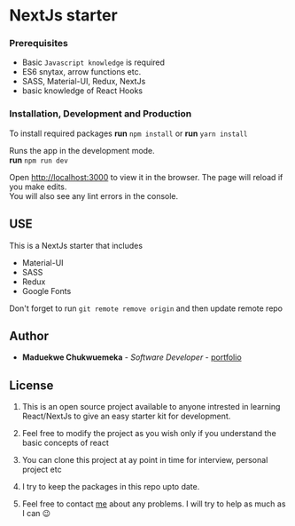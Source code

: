 # NextJs starter

### Prerequisites

- Basic `Javascript knowledge` is required
- ES6 snytax, arrow functions etc.
- SASS, Material-UI, Redux, NextJs
- basic knowledge of React Hooks

### Installation, Development and Production

To install required packages
**run** `npm install` or **run** `yarn install`

Runs the app in the development mode.<br />
**run** `npm run dev`

Open [http://localhost:3000](http://localhost:3000) to view it in the browser.
The page will reload if you make edits.<br />
You will also see any lint errors in the console.

## USE

This is a NextJs starter that includes

- Material-UI
- SASS
- Redux
- Google Fonts

Don't forget to run `git remote remove origin` and then update remote repo

## Author

- **Maduekwe Chukwuemeka** - _Software Developer_ - [portfolio](https://chukwuemeka.vercel.app)

## License

1. This is an open source project available to anyone intrested in learning React/NextJs to give an easy starter kit for development.

2. Feel free to modify the project as you wish only if you understand the basic concepts of react

3. You can clone this project at ay point in time for interview, personal project etc

4. I try to keep the packages in this repo upto date.

5. Feel free to contact [me](https://chukwuemeka.vercel.app) about any problems. I will try to help as much as I can 😉
